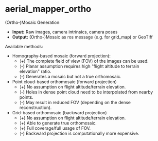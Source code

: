 # aerial_mapper_ortho

(Ortho-)Mosaic Generation

- **Input:** Raw images, camera intrinsics, camera poses
- **Output:** (Ortho-)Mosaic as ros message (e.g. for grid_map) or GeoTiff

Available methods:
- Homography-based mosaic (forward projection):
  - (+) The complete field of view (FOV) of the images can be used.
  - (-) Planar assumption requires high "flight altitude to terrain elevation" ratio.
  - (-) Generates a mosaic but not a true orthomosaic.
- Point cloud-based orthomosaic (forward projection)
  - (+) No assumption on flight altitude/terrain elevation.
  - (-) Holes in dense point cloud need to be interpolated from nearby points.
  - (-) May result in reduced FOV (depending on the dense reconstruction).
- Grid-based orthomosaic (backward projection)
  - (+) No assumption on flight altitude/terrain elevation.
  - (+) Able to generate true orthomosaic.
  - (+) Full coverage/full usage of FOV.
  - (-) Backward projection is computationally more expensive.

